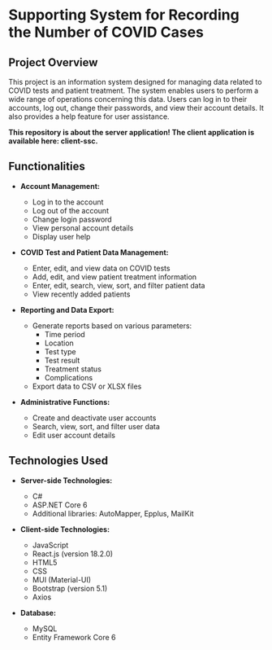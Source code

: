 # Supporting System for Recording the Number of COVID Cases

## Project Overview

This project is an information system designed for managing data related to COVID tests and patient treatment. The system enables users to perform a wide range of operations concerning this data. Users can log in to their accounts, log out, change their passwords, and view their account details. It also provides a help feature for user assistance.

**This repository is about the server application! The client application is available here: client-ssc.**
  
## Functionalities

- **Account Management:**
  - Log in to the account
  - Log out of the account
  - Change login password
  - View personal account details
  - Display user help

- **COVID Test and Patient Data Management:**
  - Enter, edit, and view data on COVID tests
  - Add, edit, and view patient treatment information
  - Enter, edit, search, view, sort, and filter patient data
  - View recently added patients

- **Reporting and Data Export:**
  - Generate reports based on various parameters:
    - Time period
    - Location
    - Test type
    - Test result
    - Treatment status
    - Complications
  - Export data to CSV or XLSX files

- **Administrative Functions:**
  - Create and deactivate user accounts
  - Search, view, sort, and filter user data
  - Edit user account details

## Technologies Used

- **Server-side Technologies:**
  - C#
  - ASP.NET Core 6
  - Additional libraries: AutoMapper, Epplus, MailKit

- **Client-side Technologies:**
  - JavaScript
  - React.js (version 18.2.0)
  - HTML5
  - CSS
  - MUI (Material-UI)
  - Bootstrap (version 5.1)
  - Axios

- **Database:**
  - MySQL
  - Entity Framework Core 6
